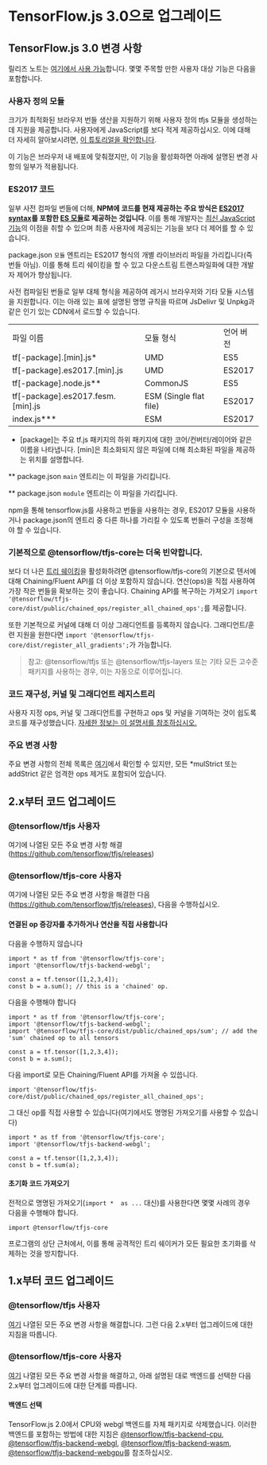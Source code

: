 # TensorFlow.js 3.0으로 업그레이드

## TensorFlow.js 3.0 변경 사항

릴리즈 노트는 [여기에서 사용 가능](https://github.com/tensorflow/tfjs/releases)합니다. 몇몇 주목할 만한 사용자 대상 기능은 다음을 포함합니다.

### 사용자 정의 모듈

크기가 최적화된 브라우저 번들 생산을 지원하기 위해 사용자 정의 tfjs 모듈을 생성하는 데 지원을 제공합니다. 사용자에게 JavaScript를 보다 적게 제공하십시오. 이에 대해 더 자세히 알아보시려면, [이 튜토리얼을 확인합니다](size_optimized_bundles.md).

이 기능은 브라우저 내 배포에 맞춰졌지만, 이 기능을 활성화하면 아래에 설명된 변경 사항의 일부가 적용됩니다.

### ES2017 코드

일부 사전 컴파일 번들에 더해, **NPM에 코드를 현재 제공하는 주요 방식은 [ES2017 syntax](https://2ality.com/2016/02/ecmascript-2017.html)를 포함한 [ES 모듈](https://developer.mozilla.org/en-US/docs/Web/JavaScript/Guide/Modules)로 제공하는 것입니다**. 이를 통해 개발자는 [최신 JavaScript 기능](https://web.dev/publish-modern-javascript/)의 이점을 취할 수 있으며 최종 사용자에 제공되는 기능을 보다 더 제어를 할 수 있습니다.

package.json `모듈` 엔트리는 ES2017 형식의 개별 라이브러리 파일을 가리킵니다(즉 번들 아님). 이를 통해 트리 쉐이킹을 할 수 있고 다운스트림 트랜스파일화에 대한 개발자 제어가 향상됩니다.

사전 컴파일된 번들로 일부 대체 형식을 제공하여 레거시 브라우저와 기타 모듈 시스템을 지원합니다. 이는 아래 있는 표에 설명된 명명 규칙을 따르며 JsDelivr 및 Unpkg과 같은 인기 있는 CDN에서 로드할 수 있습니다.

<table>
  <tr>
   <td>파일 이름</td>
   <td>모듈 형식</td>
   <td>언어 버전</td>
  </tr>
  <tr>
   <td>tf[-package].[min].js*</td>
   <td>UMD</td>
   <td>ES5</td>
  </tr>
  <tr>
   <td>tf[-package].es2017.[min].js</td>
   <td>UMD</td>
   <td>ES2017</td>
  </tr>
  <tr>
   <td>tf[-package].node.js**</td>
   <td>CommonJS</td>
   <td>ES5</td>
  </tr>
  <tr>
   <td>tf[-package].es2017.fesm.[min].js</td>
   <td>ESM (Single flat file)</td>
   <td>ES2017</td>
  </tr>
  <tr>
   <td>index.js***</td>
   <td>ESM</td>
   <td>ES2017</td>
  </tr>
</table>

* [package]는 주요 tf.js 패키지의 하위 패키지에 대한 코어/컨버터/레이어와 같은 이름을 나타냅니다. [min]은 최소화되지 않은 파일에 더해 최소화된 파일을 제공하는 위치를 설명합니다.

** package.json `main` 엔트리는 이 파일을 가리킵니다.

** package.json `module` 엔트리는 이 파일을 가리킵니다.

npm을 통해 tensorflow.js를 사용하고 번들을 사용하는 경우, ES2017 모듈을 사용하거나 package.json의 엔트리 중 다른 하나를 가리킬 수 있도록 번들러 구성을 조정해야 할 수 있습니다.

### 기본적으로 @tensorflow/tfjs-core는 더욱 빈약합니다.

보다 더 나은 [트리 쉐이킹](https://developers.google.com/web/fundamentals/performance/optimizing-javascript/tree-shaking)을 활성화하려면 @tensorflow/tfjs-core의 기본으로 텐서에 대해 Chaining/Fluent API를 더 이상 포함하지 않습니다. 연산(ops)을 직접 사용하여 가장 작은 번들을 확보하는 것이 좋습니다. Chaining API를 복구하는  가져오기 `import '@tensorflow/tfjs-core/dist/public/chained_ops/register_all_chained_ops';`를 제공합니다.

또한 기본적으로 커널에 대해 더 이상 그래디언트를 등록하지 않습니다. 그래디언트/훈련 지원을 원한다면 `import '@tensorflow/tfjs-core/dist/register_all_gradients';`가 가능합니다.

> 참고: @tensorflow/tfjs 또는 @tensorflow/tfjs-layers 또는 기타 모든 고수준 패키지를 사용하는 경우, 이는 자동으로 이루어집니다.

### 코드 재구성, 커널 및 그래디언트 레지스트리

사용자 지정 ops, 커널 및 그래디언트를 구현하고 ops 및 커널을 기여하는 것이 쉽도록 코드를 재구성했습니다. [자세한 정보는 이 설명서를 참조하십시오.](custom_ops_kernels_gradients.md)

### 주요 변경 사항

주요 변경 사항의 전체 목록은 [여기](https://github.com/tensorflow/tfjs/releases)에서 확인할 수 있지만, 모든 *mulStrict 또는 addStrict 같은 엄격한 ops 제거도 포함되어 있습니다.

## 2.x부터 코드 업그레이드

### @tensorflow/tfjs 사용자

여기에 나열된 모든 주요 변경 사항 해결(https://github.com/tensorflow/tfjs/releases)

### @tensorflow/tfjs-core 사용자

여기에 나열된 모든 주요 변경 사항을 해결한 다음 (https://github.com/tensorflow/tfjs/releases), 다음을 수행하십시오.

#### 연결된 op 증강자를 추가하거나 연산을 직접 사용합니다

다음을 수행하지 않습니다

```
import * as tf from '@tensorflow/tfjs-core';
import '@tensorflow/tfjs-backend-webgl';

const a = tf.tensor([1,2,3,4]);
const b = a.sum(); // this is a 'chained' op.
```

다음을 수행해야 합니다

```
import * as tf from '@tensorflow/tfjs-core';
import '@tensorflow/tfjs-backend-webgl';
import '@tensorflow/tfjs-core/dist/public/chained_ops/sum'; // add the 'sum' chained op to all tensors

const a = tf.tensor([1,2,3,4]);
const b = a.sum();
```

다음 import로 모든 Chaining/Fluent API를 가져올 수 있씁니다.

```
import '@tensorflow/tfjs-core/dist/public/chained_ops/register_all_chained_ops';
```

그 대신 op를 직접 사용할 수 있습니다(여기에서도 명명된 가져오기를 사용할 수 있습니다)

```
import * as tf from '@tensorflow/tfjs-core';
import '@tensorflow/tfjs-backend-webgl';

const a = tf.tensor([1,2,3,4]);
const b = tf.sum(a);
```

#### 초기화 코드 가져오기

전적으로 명명된 가져오기(`import *  as ...` 대신)를 사용한다면 몇몇 사례의 경우 다음을 수행해야 합니다.

```
import @tensorflow/tfjs-core
```

프로그램의 상단 근처에서, 이를 통해 공격적인 트리 쉐이커가 모든 필요한 초기화를 삭제하는 것을 방지합니다.

## 1.x부터 코드 업그레이드

### @tensorflow/tfjs 사용자

[여기](https://github.com/tensorflow/tfjs/releases/tag/tfjs-v2.0.0) 나열된 모든 주요 변경 사항을 해결합니다. 그런 다음 2.x부터 업그레이드에 대한 지침을 따릅니다.

### @tensorflow/tfjs-core 사용자

[여기](https://github.com/tensorflow/tfjs/releases/tag/tfjs-v2.0.0) 나열된 모든 주요 변경 사항을 해결하고, 아래 설명된 대로 백엔드를 선택한 다음 2.x부터 업그레이드에 대한 단계를 따릅니다.

#### 백엔드 선택

TensorFlow.js 2.0에서 CPU와 webgl 백엔드를 자체 패키지로 삭제했습니다. 이러한 백엔드를 포함하는 방법에 대한 지침은 [@tensorflow/tfjs-backend-cpu](https://www.npmjs.com/package/@tensorflow/tfjs-backend-cpu), [@tensorflow/tfjs-backend-webgl](https://www.npmjs.com/package/@tensorflow/tfjs-backend-webgl), [@tensorflow/tfjs-backend-wasm](https://www.npmjs.com/package/@tensorflow/tfjs-backend-wasm), [@tensorflow/tfjs-backend-webgpu](https://www.npmjs.com/package/@tensorflow/tfjs-backend-webgpu)를 참조하십시오.
